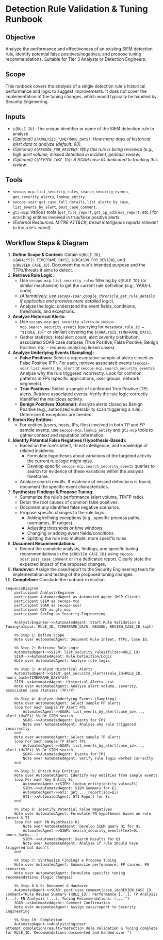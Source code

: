 # Detection Rule Validation & Tuning Runbook

## Objective

Analyze the performance and effectiveness of an existing SIEM detection rule, identify potential false positives/negatives, and propose tuning recommendations. Suitable for Tier 3 Analysts or Detection Engineers.

## Scope

This runbook covers the analysis of a single detection rule's historical performance and logic to suggest improvements. It does not cover the implementation of the tuning changes, which would typically be handled by Security Engineering.

## Inputs

*   `${RULE_ID}`: The unique identifier or name of the SIEM detection rule to analyze.
*   *(Optional) `${ANALYSIS_TIMEFRAME_DAYS}`: How many days of historical alert data to analyze (default: 90).*
*   *(Optional) `${REASON_FOR_REVIEW}`: Why this rule is being reviewed (e.g., high alert volume, missed detection in incident, periodic review).*
*   *(Optional) `${REVIEW_CASE_ID}`: A SOAR case ID dedicated to tracking this review.*

## Tools

*   `secops-mcp`: `list_security_rules`, `search_security_events`, `get_security_alerts`, `lookup_entity`.
*   `secops-soar`: `get_case_full_details`, `list_alerts_by_case`, `list_events_by_alert`, `post_case_comment`.
*   `gti-mcp`: Various tools (`get_file_report`, `get_ip_address_report`, etc.) for enriching entities involved in true/false positive alerts.
*   *(External Resources: MITRE ATT&CK, threat intelligence reports relevant to the rule's intent).*

## Workflow Steps & Diagram

1.  **Define Scope & Context:** Obtain `${RULE_ID}`, `${ANALYSIS_TIMEFRAME_DAYS}`, `${REASON_FOR_REVIEW}`, and `${REVIEW_CASE_ID}`. Document the rule's intended purpose and the TTPs/threats it aims to detect.
2.  **Retrieve Rule Logic:**
    *   Use `secops-mcp.list_security_rules` filtering by `${RULE_ID}` (or similar mechanism) to get the current rule definition (e.g., YARA-L code).
    *   *(Alternatively, use `secops-soar.google_chronicle_get_rule_details` if applicable and provides more detailed logic).*
    *   Analyze the logic: understand the event fields, conditions, thresholds, and exceptions.
3.  **Analyze Historical Alerts:**
    *   Use `secops-mcp.get_security_alerts` or `secops-mcp.search_security_events` (querying for `metadata.rule_id = "${RULE_ID}"` or similar) covering the `${ANALYSIS_TIMEFRAME_DAYS}`.
    *   Gather statistics: total alert count, alert severity distribution, associated SOAR case statuses (True Positive, False Positive, Benign Positive, etc. - requires analyzing linked cases).
4.  **Analyze Underlying Events (Sampling):**
    *   **False Positives:** Select a representative sample of alerts closed as False Positive (FP). For each, retrieve associated events (`secops-soar.list_events_by_alert` or `secops-mcp.search_security_events`). Analyze why the rule triggered incorrectly. Look for common patterns in FPs (specific applications, user groups, network segments).
    *   **True Positives:** Select a sample of confirmed True Positive (TP) alerts. Retrieve associated events. Verify the rule logic correctly identified the malicious activity.
    *   **Benign Positives (Optional):** Analyze alerts closed as Benign Positive (e.g., authorized vulnerability scan triggering a rule). Determine if exceptions are needed.
5.  **Enrich Key Entities:**
    *   For entities (users, hosts, IPs, files) involved in both TP and FP sample events, use `secops-mcp.lookup_entity` and `gti-mcp` tools to gather context and reputation information.
6.  **Identify Potential False Negatives (Hypothesis-Based):**
    *   Based on the rule's intent, threat intelligence, and knowledge of related incidents:
        *   Formulate hypotheses about variations of the targeted activity the current rule logic might miss.
        *   Develop specific `secops-mcp.search_security_events` queries to search for evidence of these variations within the analysis timeframe.
    *   Analyze search results. If evidence of missed detections is found, document the specific event characteristics.
7.  **Synthesize Findings & Propose Tuning:**
    *   Summarize the rule's performance (alert volume, TP/FP ratio).
    *   Detail the root causes of common false positives.
    *   Document any identified false negative scenarios.
    *   Propose specific changes to the rule logic:
        *   Adding/refining exceptions (e.g., specific process paths, usernames, IP ranges).
        *   Adjusting thresholds or time windows.
        *   Changing or adding event fields/conditions.
        *   Splitting the rule into multiple, more specific rules.
8.  **Document Recommendations:**
    *   Record the complete analysis, findings, and specific tuning recommendations in the `${REVIEW_CASE_ID}` using `secops-soar.post_case_comment` or in a dedicated report. Clearly state the expected impact of the proposed changes.
9.  **Handover:** Assign the case/report to the Security Engineering team for implementation and testing of the proposed tuning changes.
10. **Completion:** Conclude the runbook execution.

```{mermaid}
sequenceDiagram
    participant Analyst/Engineer
    participant AutomatedAgent as Automated Agent (MCP Client)
    participant SIEM as secops-mcp
    participant SOAR as secops-soar
    participant GTI as gti-mcp
    participant SecEng as Security Engineering

    Analyst/Engineer->>AutomatedAgent: Start Rule Validation & Tuning\nInput: RULE_ID, TIMEFRAME_DAYS, REASON, REVIEW_CASE_ID (opt)

    %% Step 1: Define Scope
    Note over AutomatedAgent: Document Rule Intent, TTPs, Case ID.

    %% Step 2: Retrieve Rule Logic
    AutomatedAgent->>SIEM: list_security_rules(filter=RULE_ID)
    SIEM-->>AutomatedAgent: Rule Definition/Logic
    Note over AutomatedAgent: Analyze rule logic

    %% Step 3: Analyze Historical Alerts
    AutomatedAgent->>SIEM: get_security_alerts(rule_id=RULE_ID, hours_back=TIMEFRAME_DAYS*24)
    SIEM-->>AutomatedAgent: Historical Alerts List
    Note over AutomatedAgent: Analyze alert volume, severity, associated case statuses (TP/FP)

    %% Step 4: Analyze Underlying Events (Sampling)
    Note over AutomatedAgent: Select sample FP alerts
    loop For each Sample FP Alert FPi
        AutomatedAgent->>SOAR: list_events_by_alert(case_id=..., alert_id=FPi) %% Or SIEM search
        SOAR-->>AutomatedAgent: Events for FPi
        Note over AutomatedAgent: Analyze why rule triggered incorrectly
    end
    Note over AutomatedAgent: Select sample TP alerts
    loop For each Sample TP Alert TPi
        AutomatedAgent->>SOAR: list_events_by_alert(case_id=..., alert_id=TPi) %% Or SIEM search
        SOAR-->>AutomatedAgent: Events for TPi
        Note over AutomatedAgent: Verify rule logic worked correctly
    end

    %% Step 5: Enrich Key Entities
    Note over AutomatedAgent: Identify key entities from sample events
    loop For each Key Entity Ei
        AutomatedAgent->>SIEM: lookup_entity(entity_value=Ei)
        SIEM-->>AutomatedAgent: SIEM Summary for Ei
        AutomatedAgent->>GTI: get_..._report(ioc=Ei)
        GTI-->>AutomatedAgent: GTI Report for Ei
    end

    %% Step 6: Identify Potential False Negatives
    Note over AutomatedAgent: Formulate FN hypotheses based on rule intent & TI
    loop For each FN Hypothesis Hi
        Note over AutomatedAgent: Develop SIEM query Qi for Hi
        AutomatedAgent->>SIEM: search_security_events(text=Qi, hours_back=...)
        SIEM-->>AutomatedAgent: Search Results for Qi
        Note over AutomatedAgent: Analyze if rule should have triggered but didn't
    end

    %% Step 7: Synthesize Findings & Propose Tuning
    Note over AutomatedAgent: Summarize performance, FP causes, FN scenarios
    Note over AutomatedAgent: Formulate specific tuning recommendations (logic changes)

    %% Step 8 & 9: Document & Handover
    AutomatedAgent->>SOAR: post_case_comment(case_id=REVIEW_CASE_ID, comment="Rule Review Summary (RULE_ID): Performance [...], FP Analysis [...], FN Analysis [...], Tuning Recommendations: [...]")
    SOAR-->>AutomatedAgent: Comment Confirmation
    Note over AutomatedAgent: Assign case/report to Security Engineering

    %% Step 10: Completion
    AutomatedAgent->>Analyst/Engineer: attempt_completion(result="Detection Rule Validation & Tuning complete for RULE_ID. Recommendations documented and handed over.")
